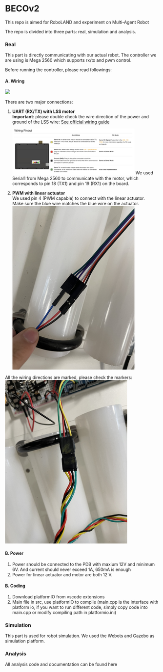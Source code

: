 # BECOv2
This repo is aimed for RoboLAND and experiment on Multi-Agent Robot

The repo is divided into three parts: real, simulation and analysis. 

### Real 
This part is directly communicating with our actual rebot. The controller we are using is Mega 2560 which supports rx/tx and pwm control.

Before running the controller, please read followings:

#### A. Wiring 
<img src="figs/Wiring.JPG" width="400"/>

There are two major connections:

1. **UART (RX/TX) with LSS motor**  
   **Important**: please double check the wire direction of the power and ground of the LSS wire:  [See official wiring guide](https://wiki.lynxmotion.com/info/wiki/lynxmotion/view/ses-v2/lynxmotion-smart-servo/lss-electrical/)

   <img src="figs/LSS_Wiring.jpg" width="400"/>  
   We used Serial1 from Mega 2560 to communicate with the motor, which corresponds to pin 18 (TX1) and pin 19 (RX1) on the board.

2. **PWM with linear actuator**  
   We used pin 4 (PWM capable) to connect with the linear actuator.  
   Make sure the blue wire matches the blue wire on the actuator.  
   <img src="figs/Blue_PWM.JPG" width="400"/>  

All the wiring directions are marked, please check the markers:  
<img src="figs/Mark1.JPG" width="400"/>

#### B. Power
1. Power should be connected to the PDB with maxium 12V and minimum 6V. And current should never exceed 1A, 650mA is enough
2. Power for linear actuator and motor are both 12 V.
#### B. Coding
1. Download platformIO from vscode extensions
2. Main file in src, use platformIO to compile (main.cpp is the interface with platform io, if you want to run different code, simply copy code into main.cpp or modify compiling path in platformio.ini)

### Simulation
This part is used for robot simulation. We used the Webots and Gazebo as simulation platform.

### Analysis
All analysis code and documentation can be found here 